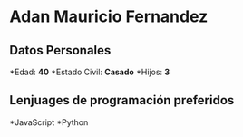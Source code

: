 # Adan Mauricio Fernandez
## Datos Personales
*Edad: **40**  *Estado Civil: **Casado**  *Hijos: **3**
## Lenjuages de programación preferidos
*JavaScript  *Python



